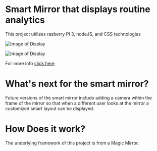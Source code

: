 # Smart Mirror that displays routine analytics
This project utilizes rasberry PI 3, nodeJS, and CSS technologies

![Image of Display](https://github.com/amertx/Smart-Mirror/blob/master/IMG_3813.jpg)

![Image of Display](https://github.com/amertx/Smart-Mirror/blob/master/IMG_0926.jpg)

For more info [click here](https://devpost.com/software/smart-mirror-185q7v)

# What's next for the smart mirror?
 Future versions of the smart mirror include adding a camera within the frame of the mirror so that when a different user looks at the mirror a customized smart layout can be displayed. 

# How Does it work?
The underlying framework of this project is from a Magic Mirror.
